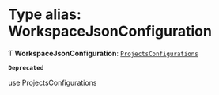 # Type alias: WorkspaceJsonConfiguration

Ƭ **WorkspaceJsonConfiguration**: [`ProjectsConfigurations`](/reference/core-api/devkit/documents/ProjectsConfigurations)

**`Deprecated`**

use ProjectsConfigurations

